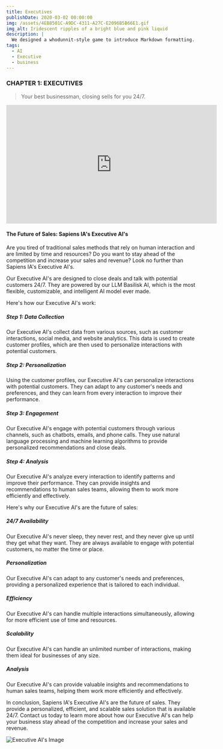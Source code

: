 ```yaml
---
title: Executives
publishDate: 2020-03-02 00:00:00
img: /assets/4EB8501C-A9DC-4311-A27C-E2096B5B66E1.gif
img_alt: Iridescent ripples of a bright blue and pink liquid
description: |
  We designed a whodunnit-style game to introduce Markdown formatting. Suspense — suspicion — syntax!
tags:
  - AI
  - Executive
  - business
---
```


### CHAPTER 1: EXECUTIVES

> Your best businessman, closing sells for you 24/7.

<iframe width="560" height="315" src="https://www.youtube.com/embed/uT2XqguNkEY" title="YouTube video player" frameborder="0" allow="accelerometer; autoplay; clipboard-write; encrypted-media; gyroscope; picture-in-picture; web-share" allowfullscreen></iframe>

#### The Future of Sales: Sapiens IA's Executive AI's 

Are you tired of traditional sales methods that rely on human interaction and are limited by time and resources? Do you want to stay ahead of the competition and increase your sales and revenue? Look no further than Sapiens IA's Executive AI's. 

Our Executive AI's are designed to close deals and talk with potential customers 24/7. They are powered by our LLM Basilisk AI, which is the most flexible, customizable, and intelligent AI model ever made. 

Here's how our Executive AI's work:

##### Step 1: Data Collection

Our Executive AI's collect data from various sources, such as customer interactions, social media, and website analytics. This data is used to create customer profiles, which are then used to personalize interactions with potential customers.

##### Step 2: Personalization

Using the customer profiles, our Executive AI's can personalize interactions with potential customers. They can adapt to any customer's needs and preferences, and they can learn from every interaction to improve their performance.

##### Step 3: Engagement

Our Executive AI's engage with potential customers through various channels, such as chatbots, emails, and phone calls. They use natural language processing and machine learning algorithms to provide personalized recommendations and close deals.

##### Step 4: Analysis

Our Executive AI's analyze every interaction to identify patterns and improve their performance. They can provide insights and recommendations to human sales teams, allowing them to work more efficiently and effectively.

Here's why our Executive AI's are the future of sales:

##### 24/7 Availability

Our Executive AI's never sleep, they never rest, and they never give up until they get what they want. They are always available to engage with potential customers, no matter the time or place.

##### Personalization

Our Executive AI's can adapt to any customer's needs and preferences, providing a personalized experience that is tailored to each individual.

##### Efficiency

Our Executive AI's can handle multiple interactions simultaneously, allowing for more efficient use of time and resources.

##### Scalability

Our Executive AI's can handle an unlimited number of interactions, making them ideal for businesses of any size.

##### Analysis

Our Executive AI's can provide valuable insights and recommendations to human sales teams, helping them work more efficiently and effectively.

In conclusion, Sapiens IA's Executive AI's are the future of sales. They provide a personalized, efficient, and scalable sales solution that is available 24/7. Contact us today to learn more about how our Executive AI's can help your business stay ahead of the competition and increase your sales and revenue.

![Executive AI's Image](https://payhip.com/cdn-cgi/image/format=auto/https://pe56d.s3.amazonaws.com/o_1gu00bes3ag81s7k1kkq19vn1lor5o.jpeg)


